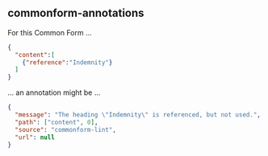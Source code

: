 commonform-annotations
---------------------

For this Common Form ...

```json
{
  "content":[
    {"reference":"Indemnity"}
  ]
}
```

... an annotation might be ...

```json
{
  "message": "The heading \"Indemnity\" is referenced, but not used.",
  "path": ["content", 0],
  "source": "commonform-lint",
  "url": null
}
```
